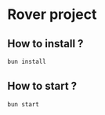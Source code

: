 # Rover project

## How to install ?

```sh
bun install
```

## How to start ?

```sh
bun start
```
